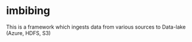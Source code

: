 # imbibing
This is a framework which ingests data from various sources to Data-lake (Azure, HDFS, S3)
